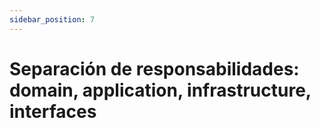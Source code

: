 ```yaml
---
sidebar_position: 7
---
```


# Separación de responsabilidades: domain, application, infrastructure, interfaces
